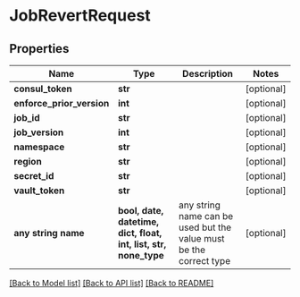 # JobRevertRequest


## Properties
Name | Type | Description | Notes
------------ | ------------- | ------------- | -------------
**consul_token** | **str** |  | [optional] 
**enforce_prior_version** | **int** |  | [optional] 
**job_id** | **str** |  | [optional] 
**job_version** | **int** |  | [optional] 
**namespace** | **str** |  | [optional] 
**region** | **str** |  | [optional] 
**secret_id** | **str** |  | [optional] 
**vault_token** | **str** |  | [optional] 
**any string name** | **bool, date, datetime, dict, float, int, list, str, none_type** | any string name can be used but the value must be the correct type | [optional]

[[Back to Model list]](../README.md#documentation-for-models) [[Back to API list]](../README.md#documentation-for-api-endpoints) [[Back to README]](../README.md)


